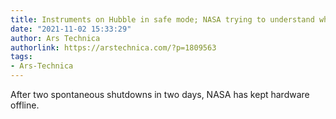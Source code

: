 ```yaml
---
title: Instruments on Hubble in safe mode; NASA trying to understand why
date: "2021-11-02 15:33:29"
author: Ars Technica
authorlink: https://arstechnica.com/?p=1809563
tags:
- Ars-Technica
---
```

After two spontaneous shutdowns in two days, NASA has kept hardware offline.